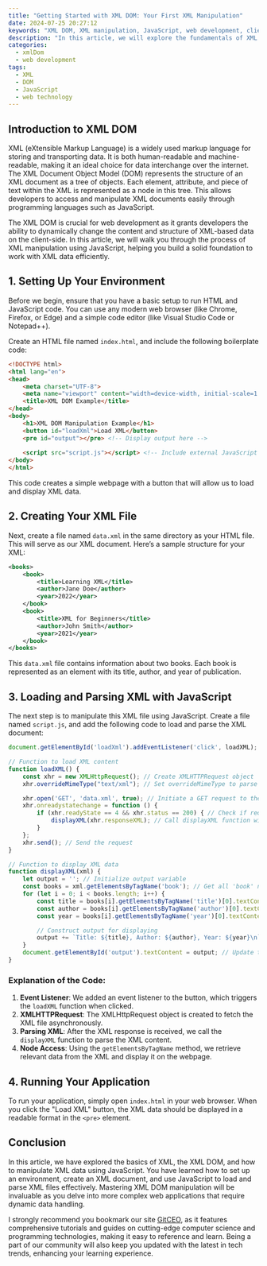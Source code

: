 ```yaml
---
title: "Getting Started with XML DOM: Your First XML Manipulation"
date: 2024-07-25 20:27:12
keywords: "XML DOM, XML manipulation, JavaScript, web development, client-side programming"
description: "In this article, we will explore the fundamentals of XML DOM (Document Object Model) and guide you through your first XML manipulation using JavaScript. You will learn how to load, modify, and save XML data effectively. XML DOM is essential for web development as it allows developers to interact with XML documents programmatically. This article aims to provide a comprehensive tutorial, starting from the basics of XML structure, introducing the XML DOM API, and illustrating how to carry out common tasks such as parsing and manipulating XML data. By the end of this article, you will feel more confident in using XML DOM within your web projects and understand how it fits into the larger context of modern web development."
categories:
  - xmlDom
  - web development
tags:
  - XML
  - DOM
  - JavaScript
  - web technology
---
```


## Introduction to XML DOM

XML (eXtensible Markup Language) is a widely used markup language for storing and transporting data. It is both human-readable and machine-readable, making it an ideal choice for data interchange over the internet. The XML Document Object Model (DOM) represents the structure of an XML document as a tree of objects. Each element, attribute, and piece of text within the XML is represented as a node in this tree. This allows developers to access and manipulate XML documents easily through programming languages such as JavaScript.

The XML DOM is crucial for web development as it grants developers the ability to dynamically change the content and structure of XML-based data on the client-side. In this article, we will walk you through the process of XML manipulation using JavaScript, helping you build a solid foundation to work with XML data efficiently.

<!-- more -->

## 1. Setting Up Your Environment

Before we begin, ensure that you have a basic setup to run HTML and JavaScript code. You can use any modern web browser (like Chrome, Firefox, or Edge) and a simple code editor (like Visual Studio Code or Notepad++). 

Create an HTML file named `index.html`, and include the following boilerplate code:

```html
<!DOCTYPE html>
<html lang="en">
<head>
    <meta charset="UTF-8">
    <meta name="viewport" content="width=device-width, initial-scale=1.0">
    <title>XML DOM Example</title>
</head>
<body>
    <h1>XML DOM Manipulation Example</h1>
    <button id="loadXml">Load XML</button>
    <pre id="output"></pre> <!-- Display output here -->
    
    <script src="script.js"></script> <!-- Include external JavaScript file -->
</body>
</html>
```

This code creates a simple webpage with a button that will allow us to load and display XML data.

## 2. Creating Your XML File

Next, create a file named `data.xml` in the same directory as your HTML file. This will serve as our XML document. Here’s a sample structure for your XML:

```xml
<books>
    <book>
        <title>Learning XML</title>
        <author>Jane Doe</author>
        <year>2022</year>
    </book>
    <book>
        <title>XML for Beginners</title>
        <author>John Smith</author>
        <year>2021</year>
    </book>
</books>
```

This `data.xml` file contains information about two books. Each book is represented as an element with its title, author, and year of publication.

## 3. Loading and Parsing XML with JavaScript

The next step is to manipulate this XML file using JavaScript. Create a file named `script.js`, and add the following code to load and parse the XML document:

```javascript
document.getElementById('loadXml').addEventListener('click', loadXML);

// Function to load XML content
function loadXML() {
    const xhr = new XMLHttpRequest(); // Create XMLHTTPRequest object
    xhr.overrideMimeType("text/xml"); // Set overrideMimeType to parse XML easily

    xhr.open('GET', 'data.xml', true); // Initiate a GET request to the XML file
    xhr.onreadystatechange = function () {
        if (xhr.readyState == 4 && xhr.status == 200) { // Check if request is complete
            displayXML(xhr.responseXML); // Call displayXML function with the XML response
        }
    };
    xhr.send(); // Send the request
}

// Function to display XML data
function displayXML(xml) {
    let output = ''; // Initialize output variable
    const books = xml.getElementsByTagName('book'); // Get all 'book' nodes
    for (let i = 0; i < books.length; i++) {
        const title = books[i].getElementsByTagName('title')[0].textContent; // Get title of the book
        const author = books[i].getElementsByTagName('author')[0].textContent; // Get author of the book
        const year = books[i].getElementsByTagName('year')[0].textContent; // Get publication year

        // Construct output for displaying
        output += `Title: ${title}, Author: ${author}, Year: ${year}\n`;
    }
    document.getElementById('output').textContent = output; // Update the output in HTML
}
```

### Explanation of the Code:

1. **Event Listener**: We added an event listener to the button, which triggers the `loadXML` function when clicked.
2. **XMLHTTPRequest**: The XMLHttpRequest object is created to fetch the XML file asynchronously.
3. **Parsing XML**: After the XML response is received, we call the `displayXML` function to parse the XML content.
4. **Node Access**: Using the `getElementsByTagName` method, we retrieve relevant data from the XML and display it on the webpage.

## 4. Running Your Application

To run your application, simply open `index.html` in your web browser. When you click the "Load XML" button, the XML data should be displayed in a readable format in the `<pre>` element.

## Conclusion

In this article, we have explored the basics of XML, the XML DOM, and how to manipulate XML data using JavaScript. You have learned how to set up an environment, create an XML document, and use JavaScript to load and parse XML files effectively. Mastering XML DOM manipulation will be invaluable as you delve into more complex web applications that require dynamic data handling.

I strongly recommend you bookmark our site [GitCEO](https://gitceo.com), as it features comprehensive tutorials and guides on cutting-edge computer science and programming technologies, making it easy to reference and learn. Being a part of our community will also keep you updated with the latest in tech trends, enhancing your learning experience.
